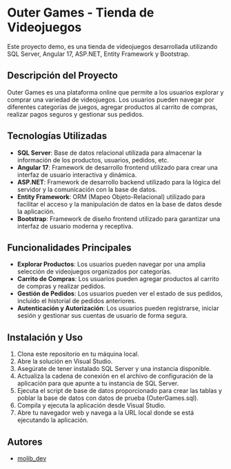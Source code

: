 # Outer Games - Tienda de Videojuegos

Este proyecto demo, es una tienda de videojuegos desarrollada utilizando SQL Server, Angular 17, ASP.NET, Entity Framework y Bootstrap.

## Descripción del Proyecto

Outer Games es una plataforma online que permite a los usuarios explorar y comprar una variedad de videojuegos. Los usuarios pueden navegar por diferentes categorías de juegos, agregar productos al carrito de compras, realizar pagos seguros y gestionar sus pedidos.

## Tecnologías Utilizadas

- **SQL Server**: Base de datos relacional utilizada para almacenar la información de los productos, usuarios, pedidos, etc.
- **Angular 17**: Framework de desarrollo frontend utilizado para crear una interfaz de usuario interactiva y dinámica.
- **ASP.NET**: Framework de desarrollo backend utilizado para la lógica del servidor y la comunicación con la base de datos.
- **Entity Framework**: ORM (Mapeo Objeto-Relacional) utilizado para facilitar el acceso y la manipulación de datos en la base de datos desde la aplicación.
- **Bootstrap**: Framework de diseño frontend utilizado para garantizar una interfaz de usuario moderna y receptiva.

## Funcionalidades Principales

- **Explorar Productos**: Los usuarios pueden navegar por una amplia selección de videojuegos organizados por categorías.
- **Carrito de Compras**: Los usuarios pueden agregar productos al carrito de compras y realizar pedidos.
- **Gestión de Pedidos**: Los usuarios pueden ver el estado de sus pedidos, incluido el historial de pedidos anteriores.
- **Autenticación y Autorización**: Los usuarios pueden registrarse, iniciar sesión y gestionar sus cuentas de usuario de forma segura.

## Instalación y Uso

1. Clona este repositorio en tu máquina local.
2. Abre la solución en Visual Studio.
3. Asegúrate de tener instalado SQL Server y una instancia disponible.
4. Actualiza la cadena de conexión en el archivo de configuración de la aplicación para que apunte a tu instancia de SQL Server.
5. Ejecuta el script de base de datos proporcionado para crear las tablas y poblar la base de datos con datos de prueba (OuterGames.sql).
6. Compila y ejecuta la aplicación desde Visual Studio.
7. Abre tu navegador web y navega a la URL local donde se está ejecutando la aplicación.

## Autores

- [molib_dev](https://github.com/Abysswlkr)

